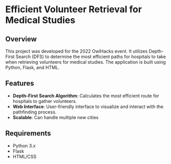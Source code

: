 # Efficient Volunteer Retrieval for Medical Studies

## Overview
This project was developed for the 2022 OwlHacks event. It utilizes Depth-First Search (DFS) to determine the most efficient paths for hospitals to take when retrieving volunteers for medical studies. The application is built using Python, Flask, and HTML.

## Features
- **Depth-First Search Algorithm**: Calculates the most efficient route for hospitals to gather volunteers.
- **Web Interface**: User-friendly interface to visualize and interact with the pathfinding process.
- **Scalable**: Can handle multiple new cities

## Requirements
- Python 3.x
- Flask
- HTML/CSS
